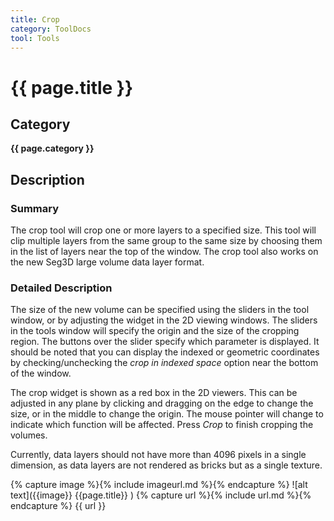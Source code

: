 ```yaml
---
title: Crop
category: ToolDocs 
tool: Tools
---
```


# {{ page.title }}

## Category

**{{ page.category }}**

## Description

### Summary

The crop tool will crop one or more layers to a specified size. This tool will clip multiple layers from the same group to the same size by choosing them in the list of layers near the top of the window. The crop tool also works on the new Seg3D large volume data layer format. 

### Detailed Description

The size of the new volume can be specified using the sliders in the tool window, or by adjusting the widget in the 2D viewing windows. The sliders in the tools window will specify the origin and the size of the cropping region. The buttons over the slider specify which parameter is displayed. It should be noted that you can display the indexed or geometric coordinates by checking/unchecking the *crop in indexed space* option near the bottom of the window.

The crop widget is shown as a red box in the 2D viewers. This can be adjusted in any plane by clicking and dragging on the edge to change the size, or in the middle to change the origin. The mouse pointer will change to indicate which function will be affected. Press *Crop* to finish cropping the volumes. 

Currently, data layers should not have more than 4096 pixels in a single dimension, as data layers are not rendered as bricks but as a single texture.  

{% capture image %}{% include imageurl.md %}{% endcapture %}
![alt text]({{image}} {{page.title}} )
{% capture url %}{% include url.md %}{% endcapture %}
{{ url }}
